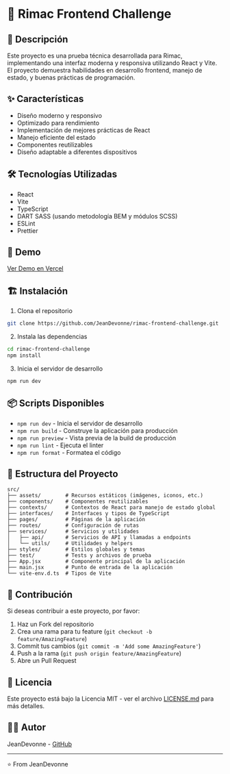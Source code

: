 # 🚀 Rimac Frontend Challenge

## 📝 Descripción

Este proyecto es una prueba técnica desarrollada para Rimac, implementando una interfaz moderna y responsiva utilizando React y Vite. El proyecto demuestra habilidades en desarrollo frontend, manejo de estado, y buenas prácticas de programación.

## ✨ Características

- Diseño moderno y responsivo
- Optimizado para rendimiento
- Implementación de mejores prácticas de React
- Manejo eficiente del estado
- Componentes reutilizables
- Diseño adaptable a diferentes dispositivos

## 🛠️ Tecnologías Utilizadas

- React
- Vite
- TypeScript
- DART SASS (usando metodología BEM y módulos SCSS)
- ESLint
- Prettier

## 🚀 Demo

[Ver Demo en Vercel](https://rimac-frontend-challenge.vercel.app)

## 🏗️ Instalación

1. Clona el repositorio

```bash
git clone https://github.com/JeanDevonne/rimac-frontend-challenge.git
```

2. Instala las dependencias

```bash
cd rimac-frontend-challenge
npm install
```

3. Inicia el servidor de desarrollo

```bash
npm run dev
```

## 📦 Scripts Disponibles

- `npm run dev` - Inicia el servidor de desarrollo
- `npm run build` - Construye la aplicación para producción
- `npm run preview` - Vista previa de la build de producción
- `npm run lint` - Ejecuta el linter
- `npm run format` - Formatea el código

## 🎯 Estructura del Proyecto

```
src/
├── assets/        # Recursos estáticos (imágenes, iconos, etc.)
├── components/    # Componentes reutilizables
├── contexts/      # Contextos de React para manejo de estado global
├── interfaces/    # Interfaces y tipos de TypeScript
├── pages/         # Páginas de la aplicación
├── routes/        # Configuración de rutas
├── services/      # Servicios y utilidades
│   ├── api/       # Servicios de API y llamadas a endpoints
│   └── utils/     # Utilidades y helpers
├── styles/        # Estilos globales y temas
├── test/          # Tests y archivos de prueba
├── App.jsx        # Componente principal de la aplicación
├── main.jsx       # Punto de entrada de la aplicación
└── vite-env.d.ts  # Tipos de Vite
```

## 🤝 Contribución

Si deseas contribuir a este proyecto, por favor:

1. Haz un Fork del repositorio
2. Crea una rama para tu feature (`git checkout -b feature/AmazingFeature`)
3. Commit tus cambios (`git commit -m 'Add some AmazingFeature'`)
4. Push a la rama (`git push origin feature/AmazingFeature`)
5. Abre un Pull Request

## 📄 Licencia

Este proyecto está bajo la Licencia MIT - ver el archivo [LICENSE.md](LICENSE.md) para más detalles.

## 👨‍💻 Autor

JeanDevonne - [GitHub](https://github.com/JeanDevonne)

---

⭐️ From JeanDevonne
